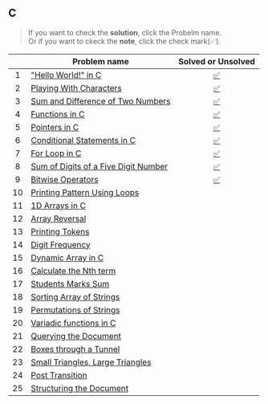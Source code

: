 ## C

> If you want to check the **solution**, click the Probelm name.<br/>Or if you want to ckeck the **note**, click the check mark(✅).

||Problem name|Solved or Unsolved|
|:---:|---|:---:|
|1|["Hello World!" in C](/C/Hello%20World%20in%20C.c)|[✅](/C/Note/Hello%20World%20in%20C.md)|
|2|[Playing With Characters](/C/Playing%20With%20Characters.c)|[✅]()|
|3|[Sum and Difference of Two Numbers](/C/Sum%20and%20Difference%20of%20Two%20Numbers.c)|[✅]()|
|4|[Functions in C](/C/Functions%20in%20C.c)|[✅]()|
|5|[Pointers in C](/C/Pointers%20in%20C.c)|[✅]()|
|6|[Conditional Statements in C](/C/Conditional%20Statements%20in%20C.c)|[✅]()|
|7|[For Loop in C](/C/For%20Loop%20in%20C.c)|[✅]()|
|8|[Sum of Digits of a Five Digit Number](/C/Sum%20of%20Digits%20of%20a%20Five%20Digit%20Number.c)|[✅]()|
|9|[Bitwise Operators](/C/Bitwise%20Operators.c)|[✅]()|
|10|[Printing Pattern Using Loops]()||
|11|[1D Arrays in C]()||
|12|[Array Reversal]()||
|13|[Printing Tokens]()||
|14|[Digit Frequency]()||
|15|[Dynamic Array in C]()||
|16|[Calculate the Nth term]()||
|17|[Students Marks Sum]()||
|18|[Sorting Array of Strings]()||
|19|[Permutations of Strings]()||
|20|[Variadic functions in C]()||
|21|[Querying the Document]()||
|22|[Boxes through a Tunnel]()||
|23|[Small Triangles, Large Triangles]()||
|24|[Post Transition](/C/Post%20Transition.c)||
|25|[Structuring the Document]()||